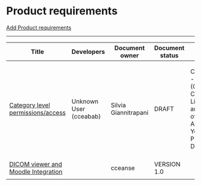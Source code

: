 # Product requirements

<a href="https://wiki.ucl.ac.uk?createDialogSpaceKey=ISMoodle&amp;createDialogBlueprintId=fdc6d936-23d2-4152-87f9-5bad594d3f1f" class="aui-button create-from-template-button">Add Product requirements</a>

------------------------------------------------------------------------

<table style="width:100%;">
<colgroup>
<col width="16%" />
<col width="16%" />
<col width="16%" />
<col width="16%" />
<col width="16%" />
<col width="16%" />
</colgroup>
<thead>
<tr class="header">
<th>Title</th>
<th>Developers</th>
<th>Document owner</th>
<th>Document status</th>
<th>Epic</th>
<th>QA</th>
</tr>
</thead>
<tbody>
<tr class="odd">
<td><a href="../ISMoodle/Category_level_permissions_access">Category level permissions/access</a></td>
<td>Unknown User (cceabab) </td>
<td><div class="content-wrapper">
<p>Silvia Giannitrapani</p>
</div></td>
<td><div class="content-wrapper">
DRAFT
</div></td>
<td><div class="content-wrapper">
<p>CTP-410 - Moodle (CLC) Course Life Cycle and End of Academic Year Processes Done</p>
</div></td>
<td> </td>
</tr>
<tr class="even">
<td><a href="/display/ISMoodle/DICOM+viewer+and+Moodle+Integration">DICOM viewer and Moodle Integration</a></td>
<td> </td>
<td><p>cceanse</p></td>
<td>VERSION 1.0</td>
<td> </td>
<td> </td>
</tr>
</tbody>
</table>



